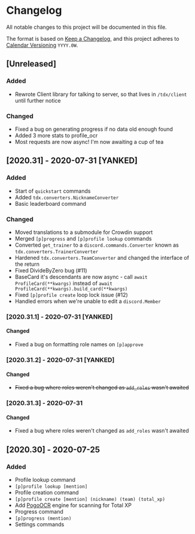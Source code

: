 # Changelog
All notable changes to this project will be documented in this file.

The format is based on [Keep a Changelog](https://keepachangelog.com/en/1.0.0/), and this project adheres to [Calendar Versioning](https://calver.org/) `YYYY.0W`.

## [Unreleased]
### Added
- Rewrote Client library for talking to server, so that lives in `/tdx/client` until further notice

### Changed
- Fixed a bug on generating progress if no data old enough found
- Added 3 more stats to profile_ocr
- Most requests are now async! I'm now awaiting a cup of tea

## [2020.31] - 2020-07-31 [YANKED]
### Added
- Start of `quickstart` commands
- Added `tdx.converters.NicknameConverter`
- Basic leaderboard command

### Changed
- Moved translations to a submodule for Crowdin support
- Merged `[p]progress` and `[p]profile lookup` commands
- Converted `get_trainer` to a `discord.commands.Converter` known as `tdx.converters.TrainerConverter`
- Hardened `tdx.converters.TeamConverter` and changed the interface of the return
- Fixed DivideByZero bug (#11)
- BaseCard it's descendants are now async - call `await ProfileCard(**kwargs)` instead of `await ProfileCard(**kwargs).build_card(**kwargs)`
- Fixed `[p]profile create` loop lock issue (#12)
- Handled errors when we're unable to edit a `discord.Member`

### [2020.31.1] - 2020-07-31 [YANKED]
#### Changed
- Fixed a bug on formatting role names on `[p]approve`

### [2020.31.2] - 2020-07-31 [YANKED]
#### Changed
- ~~Fixed a bug where roles weren't changed as `add_roles` wasn't awaited~~

### [2020.31.3] - 2020-07-31
#### Changed
- Fixed a bug where roles weren't changed as `add_roles` wasn't awaited

## [2020.30] - 2020-07-25
### Added
- Profile lookup command
 - `[p]profile lookup [mention]`
- Profile creation command
 - `[p]profile create [mention] (nickname) (team) (total_xp)`
- Add [PogoOCR](https://github.com/TrainerDex/PogoOCR) engine for scanning for Total XP
- Progress command
 - `[p]progress (mention)`
- Settings commands
